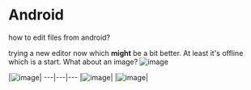 # Android
how to edit files from android?

trying a new editor now which **might** be a bit better.  At least it's offline which is a start.
What about an image? 
![image](file://assets/20170410_111022-1600x900.jpg)





|![image](file://assets/20170410_111347-1600x900.jpg)|
---|---|---
|![image](file://assets/20170410_111210-1600x900.jpg)|
|![image](file://assets/20170410_072708-1600x546.jpg)|




